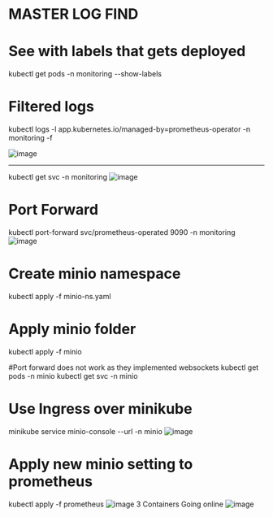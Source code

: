 # MASTER LOG FIND
# See with labels that gets deployed
 kubectl get pods -n monitoring --show-labels
 
# Filtered logs
kubectl logs -l app.kubernetes.io/managed-by=prometheus-operator -n monitoring -f

![image](https://github.com/user-attachments/assets/390c04a9-844c-405e-aec1-6379e8976449)

--------------------------------------------------------------------------------------------------

kubectl get svc -n monitoring
![image](https://github.com/user-attachments/assets/12d1eeb2-c909-4c8f-ad8c-644025c078bf)

# Port Forward
kubectl port-forward svc/prometheus-operated 9090 -n monitoring
![image](https://github.com/user-attachments/assets/3bd0b4b8-d984-4573-b383-39c5671033b7)


# Create minio namespace
 kubectl apply -f minio-ns.yaml

 # Apply minio folder
  kubectl apply -f minio

#Port forward does not work as they implemented websockets
kubectl get pods -n minio
kubectl get svc -n minio  

# Use Ingress over minikube
minikube service minio-console --url -n minio
![image](https://github.com/user-attachments/assets/ad82fd98-32ff-4fca-9d13-5d828a67ecb3)

# Apply new minio setting to prometheus
 kubectl apply -f prometheus
 ![image](https://github.com/user-attachments/assets/4e4255a3-3e0b-4080-a9f2-a0badd312e2a)
3 Containers Going online
![image](https://github.com/user-attachments/assets/e3788f66-a9d4-4b41-aa6b-a4b4e46c14de)
